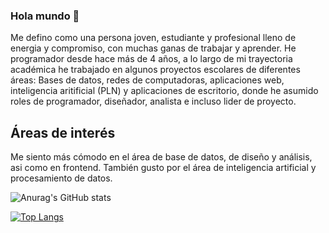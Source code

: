 ### Hola mundo 👋
Me defino como una persona joven, estudiante y profesional lleno de energia y compromiso, con muchas ganas de trabajar y aprender. 
He programador desde hace más de 4 años, a lo largo de mi trayectoria académica he trabajado en algunos proyectos escolares de diferentes áreas: Bases de datos, redes de computadoras, aplicaciones web, inteligencia aritificial (PLN) y aplicaciones de escritorio, donde he asumido roles de programador, diseñador, analista e incluso lider de proyecto.

## Áreas de interés
Me siento más cómodo en el área de base de datos, de diseño y análisis, asi como en frontend. También gusto por el área de inteligencia artificial y procesamiento de datos. 

![Anurag's GitHub stats](https://github-readme-stats.vercel.app/api?username=AaronGG11&show_icons=true)

[![Top Langs](https://github-readme-stats.vercel.app/api/top-langs/?username=AaronGG11&layout=compact)](https://github.com/anuraghazra/github-readme-stats)

